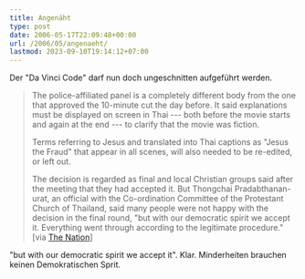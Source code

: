 ```yaml
---
title: Angenäht
type: post
date: 2006-05-17T22:09:48+00:00
url: /2006/05/angenaeht/
lastmod: 2023-09-10T19:14:12+07:00
---
```

Der "Da Vinci Code" darf nun doch ungeschnitten aufgeführt werden.

> The police-affiliated panel is a completely different body from the one that approved the 10-minute cut the day before. It said explanations must be displayed on screen in Thai --- both before the movie starts and again at the end --- to clarify that the movie was fiction.
>
> Terms referring to Jesus and translated into Thai captions as "Jesus the Fraud" that appear in all scenes, will also needed to be re-edited, or left out.
>
> The decision is regarded as final and local Christian groups said after the meeting that they had accepted it. But Thongchai Pradabthanan-urat, an official with the Co-ordination Committee of the Protestant Church of Thailand, said many people were not happy with the decision in the final round, "but with our democratic spirit we accept it. Everything went through according to the legitimate procedure." [via [The Nation][1]]

"but with our democratic spirit we accept it". Klar. Minderheiten brauchen keinen Demokratischen Sprit.

 [1]: http://www.nationmultimedia.com/2006/05/18/national/national_30004308.php
